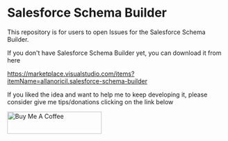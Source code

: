 # Salesforce Schema Builder

This repository is for users to open Issues for the Salesforce Schema Builder.

If you don't have Salesforce Schema Builder yet, you can download it from here

https://marketplace.visualstudio.com/items?itemName=allanoricil.salesforce-schema-builder

If you liked the idea and want to help me to keep developing it, please consider give me tips/donations clicking on the link below

<a href="https://www.buymeacoffee.com/allanoricil" target="_blank"><img src="https://cdn.buymeacoffee.com/buttons/default-orange.png" alt="Buy Me A Coffee" style="height: 51px !important;width: 217px !important;" ></a>

